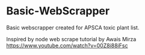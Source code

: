 # Basic-WebScrapper
Basic webscrapper created for APSCA toxic plant list. 

Inspired by node web scrape tutorial by Awais Mirza https://www.youtube.com/watch?v=00Z8i88iFsc 
